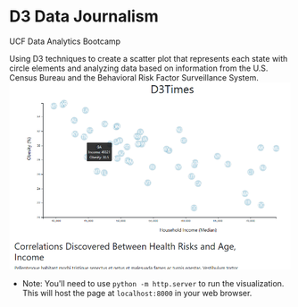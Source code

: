 # D3 Data Journalism
UCF Data Analytics Bootcamp

Using D3 techniques to create a scatter plot that represents each state with circle elements and analyzing data based on information from the U.S. Census Bureau and the Behavioral Risk Factor Surveillance System.
![scatter](assets/screenshot.png)

* Note: You'll need to use `python -m http.server` to run the visualization. This will host the page at `localhost:8000` in your web browser. 
